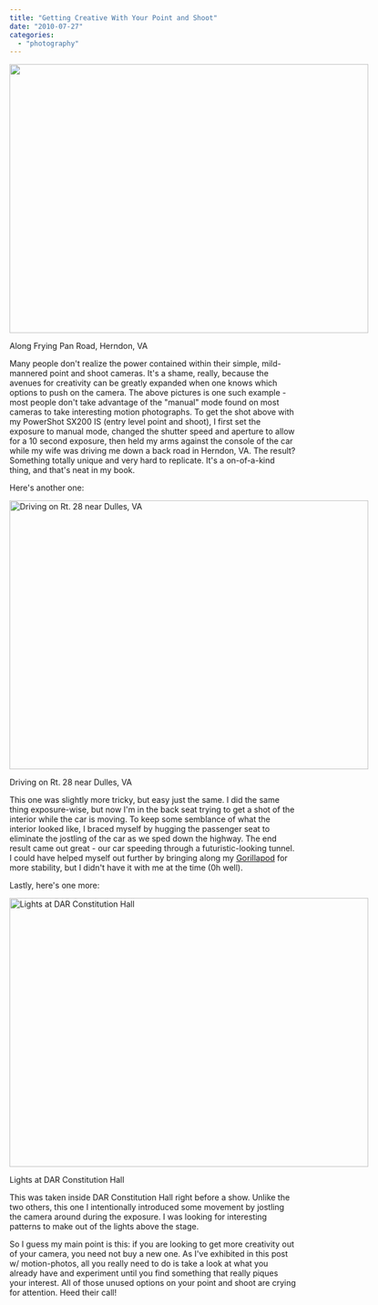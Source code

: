 ```yaml
---
title: "Getting Creative With Your Point and Shoot"
date: "2010-07-27"
categories: 
  - "photography"
---
```

<div class="wp-caption aligncenter" style="width: 630px"><a href="http://www.flickr.com/photos/antzucaro/4822361352/in/set-72157624343863252/"><img class=" " title="Along Frying Pan Road, Herndon, VA" src="http://farm5.static.flickr.com/4120/4822361352_2a003f97b2_b.jpg" alt="" width="630" height="472" /></a><p class="wp-caption-text">Along Frying Pan Road, Herndon, VA</p></div>

Many people don't realize the power contained within their simple, mild-mannered point and shoot cameras. It's a shame, really, because the avenues for creativity can be greatly expanded when one knows which options to push on the camera. The above pictures is one such example - most people don't take advantage of the "manual" mode found on most cameras to take interesting motion photographs. To get the shot above with my PowerShot SX200 IS (entry level point and shoot), I first set the exposure to manual mode, changed the shutter speed and aperture to allow for a 10 second exposure, then held my arms against the console of the car while my wife was driving me down a back road in Herndon, VA. The result? Something totally unique and very hard to replicate. It's a on-of-a-kind thing, and that's neat in my book.

Here's another one:
<p style="text-align: left;"></p>


<div class="wp-caption aligncenter" style="width: 630px"><a href="http://www.flickr.com/photos/antzucaro/4822364080/in/set-72157624343863252/"><img class=" " title="Driving on Rt. 28 near Dulles, VA" src="http://farm5.static.flickr.com/4098/4822364080_8e87d859b0_b.jpg" alt="Driving on Rt. 28 near Dulles, VA" width="630" height="472" /></a><p class="wp-caption-text">Driving on Rt. 28 near Dulles, VA</p></div>

This one was slightly more tricky, but easy just the same. I did the same thing exposure-wise, but now I'm in the back seat trying to get a shot of the interior while the car is moving. To keep some semblance of what the interior looked like, I braced myself by hugging the passenger seat to eliminate the jostling of the car as we sped down the highway. The end result came out great - our car speeding through a futuristic-looking tunnel. I could have helped myself out further by bringing along my <a href="http://www.amazon.com/Joby-GP1-EREN-Gorillapod-Flexible-Tripod/dp/B000VRG0MY">Gorillapod</a> for more stability, but I didn't have it with me at the time (0h well).
<p style="text-align: left;">Lastly, here's one more:</p>
<p style="text-align: left;"></p>


<div class="wp-caption aligncenter" style="width: 630px"><a href="http://www.flickr.com/photos/antzucaro/4728508775/in/set-72157624343863252/"><img class=" " src="http://farm2.static.flickr.com/1380/4728508775_5fb57375c5_b.jpg" alt="Lights at DAR Constitution Hall" width="630" height="472" /></a><p class="wp-caption-text">Lights at DAR Constitution Hall</p></div>
<p style="text-align: left;">This was taken inside DAR Constitution Hall right before a show. Unlike the two others, this one I intentionally introduced some movement by jostling the camera around during the exposure. I was looking for interesting patterns to make out of the lights above the stage.</p>
<p style="text-align: left;">So I guess my main point is this: if you are looking to get more creativity out of your camera, you need not buy a new one. As I've exhibited in this post w/ motion-photos, all you really need to do is take a look at what you already have and experiment until you find something that really piques your interest. All of those unused options on your point and shoot are crying for attention. Heed their call!</p>
